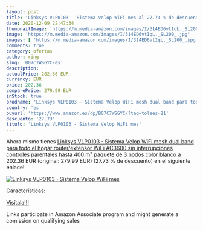 ```yaml
---
layout: post
title: 'Linksys VLP0103 - Sistema Velop WiFi mes al 27.73 % de descuento'
date: 2020-12-09 22:47:34
thumbnailImage: 'https://m.media-amazon.com/images/I/314ED6vtIqL._SL200_.jpg'
image: 'https://m.media-amazon.com/images/I/314ED6vtIqL._SL200_.jpg'
images: [ 'https://m.media-amazon.com/images/I/314ED6vtIqL._SL200_.jpg' ]
comments: true
category: ofertas
author: ring
slug: 'B07C7WSGYC-es'
description:
actualPrice: 202.36 EUR
currency: EUR
price: 202.36
comparePrice: 279.99 EUR
inStock: true
prodname: 'Linksys VLP0103 - Sistema Velop WiFi mesh dual band para todo el hogar  router/extensor WiFi AC3600  sin interrupciones  controles parentales  hasta 400 m²  paquete de 3 nodos  color blanco '
country: 'es'
buyurl: 'https://www.amazon.es/dp/B07C7WSGYC/?tag=tolees-21'
descuento: '27.73'
titulo: 'Linksys VLP0103 - Sistema Velop WiFi mes'
---
```


Ahora mismo tienes [Linksys VLP0103 - Sistema Velop WiFi mesh dual band para todo el hogar  router/extensor WiFi AC3600  sin interrupciones  controles parentales  hasta 400 m²  paquete de 3 nodos  color blanco ](https://www.amazon.es/dp/B07C7WSGYC/?tag=tolees-21) a 202.36 EUR (original: 279.99 EUR) (27.73 %  de descuento) en el siguiente enlace!

[![Linksys VLP0103 - Sistema Velop WiFi mes](https://m.media-amazon.com/images/I/314ED6vtIqL._SL200_.jpg)](https://www.amazon.es/dp/B07C7WSGYC/?tag=tolees-21)

Características:


[Visítala!!!](https://www.amazon.es/dp/B07C7WSGYC/?tag=tolees-21)

Links participate in Amazon Associate program and might generate a comission on qualifying sales
